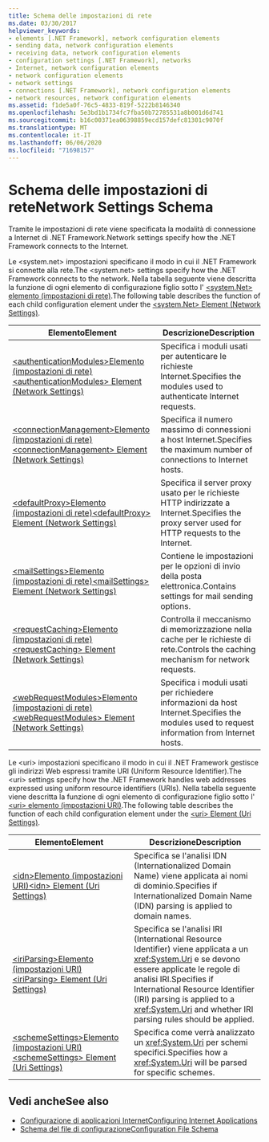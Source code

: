```yaml
---
title: Schema delle impostazioni di rete
ms.date: 03/30/2017
helpviewer_keywords:
- elements [.NET Framework], network configuration elements
- sending data, network configuration elements
- receiving data, network configuration elements
- configuration settings [.NET Framework], networks
- Internet, network configuration elements
- network configuration elements
- network settings
- connections [.NET Framework], network configuration elements
- network resources, network configuration elements
ms.assetid: f1de5a0f-76c5-4833-819f-5222b8146340
ms.openlocfilehash: 5e3bd1b1734fc7fba50b72785531a8b001d6d741
ms.sourcegitcommit: b16c00371ea06398859ecd157defc81301c9070f
ms.translationtype: MT
ms.contentlocale: it-IT
ms.lasthandoff: 06/06/2020
ms.locfileid: "71698157"
---
```

# <a name="network-settings-schema"></a><span data-ttu-id="2d923-102">Schema delle impostazioni di rete</span><span class="sxs-lookup"><span data-stu-id="2d923-102">Network Settings Schema</span></span>
<span data-ttu-id="2d923-103">Tramite le impostazioni di rete viene specificata la modalità di connessione a Internet di .NET Framework.</span><span class="sxs-lookup"><span data-stu-id="2d923-103">Network settings specify how the .NET Framework connects to the Internet.</span></span>

<span data-ttu-id="2d923-104">Le \<system.net> impostazioni specificano il modo in cui il .NET Framework si connette alla rete.</span><span class="sxs-lookup"><span data-stu-id="2d923-104">The \<system.net> settings specify how the .NET Framework connects to the network.</span></span> <span data-ttu-id="2d923-105">Nella tabella seguente viene descritta la funzione di ogni elemento di configurazione figlio sotto l' [ \<system.Net> elemento (impostazioni di rete)](system-net-element-network-settings.md).</span><span class="sxs-lookup"><span data-stu-id="2d923-105">The following table describes the function of each child configuration element under the [\<system.Net> Element (Network Settings)](system-net-element-network-settings.md).</span></span>  
  
|<span data-ttu-id="2d923-106">Elemento</span><span class="sxs-lookup"><span data-stu-id="2d923-106">Element</span></span>|<span data-ttu-id="2d923-107">Descrizione</span><span class="sxs-lookup"><span data-stu-id="2d923-107">Description</span></span>|  
|-------------|-----------------|  
|[<span data-ttu-id="2d923-108">\<authenticationModules>Elemento (impostazioni di rete)</span><span class="sxs-lookup"><span data-stu-id="2d923-108">\<authenticationModules> Element (Network Settings)</span></span>](authenticationmodules-element-network-settings.md)|<span data-ttu-id="2d923-109">Specifica i moduli usati per autenticare le richieste Internet.</span><span class="sxs-lookup"><span data-stu-id="2d923-109">Specifies the modules used to authenticate Internet requests.</span></span>|  
|[<span data-ttu-id="2d923-110">\<connectionManagement>Elemento (impostazioni di rete)</span><span class="sxs-lookup"><span data-stu-id="2d923-110">\<connectionManagement> Element (Network Settings)</span></span>](connectionmanagement-element-network-settings.md)|<span data-ttu-id="2d923-111">Specifica il numero massimo di connessioni a host Internet.</span><span class="sxs-lookup"><span data-stu-id="2d923-111">Specifies the maximum number of connections to Internet hosts.</span></span>|  
|[<span data-ttu-id="2d923-112">\<defaultProxy>Elemento (impostazioni di rete)</span><span class="sxs-lookup"><span data-stu-id="2d923-112">\<defaultProxy> Element (Network Settings)</span></span>](defaultproxy-element-network-settings.md)|<span data-ttu-id="2d923-113">Specifica il server proxy usato per le richieste HTTP indirizzate a Internet.</span><span class="sxs-lookup"><span data-stu-id="2d923-113">Specifies the proxy server used for HTTP requests to the Internet.</span></span>|  
|[<span data-ttu-id="2d923-114">\<mailSettings>Elemento (impostazioni di rete)</span><span class="sxs-lookup"><span data-stu-id="2d923-114">\<mailSettings> Element (Network Settings)</span></span>](mailsettings-element-network-settings.md)|<span data-ttu-id="2d923-115">Contiene le impostazioni per le opzioni di invio della posta elettronica.</span><span class="sxs-lookup"><span data-stu-id="2d923-115">Contains settings for mail sending options.</span></span>|  
|[<span data-ttu-id="2d923-116">\<requestCaching>Elemento (impostazioni di rete)</span><span class="sxs-lookup"><span data-stu-id="2d923-116">\<requestCaching> Element (Network Settings)</span></span>](requestcaching-element-network-settings.md)|<span data-ttu-id="2d923-117">Controlla il meccanismo di memorizzazione nella cache per le richieste di rete.</span><span class="sxs-lookup"><span data-stu-id="2d923-117">Controls the caching mechanism for network requests.</span></span>|  
|[<span data-ttu-id="2d923-118">\<webRequestModules>Elemento (impostazioni di rete)</span><span class="sxs-lookup"><span data-stu-id="2d923-118">\<webRequestModules> Element (Network Settings)</span></span>](webrequestmodules-element-network-settings.md)|<span data-ttu-id="2d923-119">Specifica i moduli usati per richiedere informazioni da host Internet.</span><span class="sxs-lookup"><span data-stu-id="2d923-119">Specifies the modules used to request information from Internet hosts.</span></span>|  
  
<span data-ttu-id="2d923-120">Le \<uri> impostazioni specificano il modo in cui il .NET Framework gestisce gli indirizzi Web espressi tramite URI (Uniform Resource Identifier).</span><span class="sxs-lookup"><span data-stu-id="2d923-120">The \<uri> settings specify how the .NET Framework handles web addresses expressed using uniform resource identifiers (URIs).</span></span> <span data-ttu-id="2d923-121">Nella tabella seguente viene descritta la funzione di ogni elemento di configurazione figlio sotto l' [ \<uri> elemento (impostazioni URI)](uri-element-uri-settings.md).</span><span class="sxs-lookup"><span data-stu-id="2d923-121">The following table describes the function of each child configuration element under the [\<uri> Element (Uri Settings)](uri-element-uri-settings.md).</span></span>  
  
|<span data-ttu-id="2d923-122">Elemento</span><span class="sxs-lookup"><span data-stu-id="2d923-122">Element</span></span>|<span data-ttu-id="2d923-123">Descrizione</span><span class="sxs-lookup"><span data-stu-id="2d923-123">Description</span></span>|  
|-------------|-----------------|  
|[<span data-ttu-id="2d923-124">\<idn>Elemento (impostazioni URI)</span><span class="sxs-lookup"><span data-stu-id="2d923-124">\<idn> Element (Uri Settings)</span></span>](idn-element-uri-settings.md)|<span data-ttu-id="2d923-125">Specifica se l'analisi IDN (Internationalized Domain Name) viene applicata ai nomi di dominio.</span><span class="sxs-lookup"><span data-stu-id="2d923-125">Specifies if Internationalized Domain Name (IDN) parsing is applied to domain names.</span></span>|  
|[<span data-ttu-id="2d923-126">\<iriParsing>Elemento (impostazioni URI)</span><span class="sxs-lookup"><span data-stu-id="2d923-126">\<iriParsing> Element (Uri Settings)</span></span>](iriparsing-element-uri-settings.md)|<span data-ttu-id="2d923-127">Specifica se l'analisi IRI (International Resource Identifier) viene applicata a un <xref:System.Uri> e se devono essere applicate le regole di analisi IRI.</span><span class="sxs-lookup"><span data-stu-id="2d923-127">Specifies if International Resource Identifier (IRI) parsing is applied to a <xref:System.Uri> and whether IRI parsing rules should be applied.</span></span>|  
|[<span data-ttu-id="2d923-128">\<schemeSettings>Elemento (impostazioni URI)</span><span class="sxs-lookup"><span data-stu-id="2d923-128">\<schemeSettings> Element (Uri Settings)</span></span>](schemesettings-element-uri-settings.md)|<span data-ttu-id="2d923-129">Specifica come verrà analizzato un <xref:System.Uri> per schemi specifici.</span><span class="sxs-lookup"><span data-stu-id="2d923-129">Specifies how a <xref:System.Uri> will be parsed for specific schemes.</span></span>|  
  
## <a name="see-also"></a><span data-ttu-id="2d923-130">Vedi anche</span><span class="sxs-lookup"><span data-stu-id="2d923-130">See also</span></span>

- [<span data-ttu-id="2d923-131">Configurazione di applicazioni Internet</span><span class="sxs-lookup"><span data-stu-id="2d923-131">Configuring Internet Applications</span></span>](../../../network-programming/configuring-internet-applications.md)
- [<span data-ttu-id="2d923-132">Schema del file di configurazione</span><span class="sxs-lookup"><span data-stu-id="2d923-132">Configuration File Schema</span></span>](../index.md)
